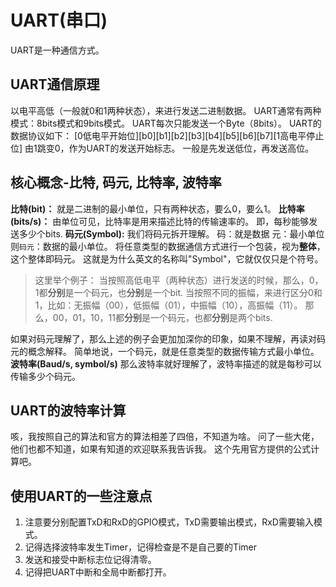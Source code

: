 # UART(串口)

UART是一种通信方式。

## UART通信原理

以电平高低（一般就0和1两种状态），来进行发送二进制数据。
UART通常有两种模式：8bits模式和9bits模式。
UART每次只能发送一个Byte（8bits）。
UART的数据协议如下：
[0低电平开始位][b0][b1][b2][b3][b4][b5][b6][b7][1高电平停止位]
由1跳变0，作为UART的发送开始标志。
一般是先发送低位，再发送高位。

## 核心概念-比特, 码元, 比特率, 波特率

**比特(bit)：**
就是二进制的最小单位，只有两种状态，要么0，要么1。
**比特率(bits/s)：**
由单位可见，比特率是用来描述比特的传输速率的。
即，每秒能够发送多少个bits.
**码元(Symbol):**
我们将码元拆开理解。
码：就是数据
元：最小单位
则`码元`：数据的最小单位。
将任意类型的数据通信方式进行一个包装，视为**整体**，这个整体即码元。
这就是为什么英文的名称叫"Symbol"，它就仅仅只是个符号。

> 这里举个例子：
> 当按照高低电平（两种状态）进行发送的时候，那么，0，1都**分别**是一个码元，也**分别**是一个bit.
> 当按照不同的振幅，来进行区分0和1，比如：无振幅（00），低振幅（01），中振幅（10），高振幅（11）。
> 那么，00，01，10，11都**分别**是一个码元，也都**分别**是两个bits.

如果对码元理解了，那么上述的例子会更加加深你的印象，如果不理解，再读对码元的概念解释。
简单地说，一个码元，就是任意类型的数据传输方式最小单位。
**波特率(Baud/s, symbol/s)**
那么波特率就好理解了，波特率描述的就是每秒可以传输多少个码元。

## UART的波特率计算

咳，我按照自己的算法和官方的算法相差了四倍，不知道为啥。
问了一些大佬，他们也都不知道，如果有知道的欢迎联系我告诉我。
这个先用官方提供的公式计算吧。

## 使用UART的一些注意点
1. 注意要分别配置TxD和RxD的GPIO模式，TxD需要输出模式，RxD需要输入模式。
2. 记得选择波特率发生Timer，记得检查是不是自己要的Timer
3. 发送和接受中断标志位记得清零。
4. 记得把UART中断和全局中断都打开。